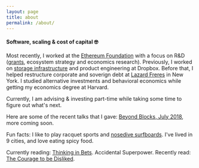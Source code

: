 ```yaml
---
layout: page
title: about
permalink: /about/
---
```


<h4>Software, scaling & cost of capital 🤓</h4>

Most recently, I worked at the [Ethereum Foundation][ef-link] with a focus on R&D ([grants][grants-link], ecosystem strategy and economics research).
Previously, I worked on [storage infrastructure][magic-pocket] and product engineering at Dropbox. 
Before that, I helped restructure corporate and soverign debt at [Lazard Freres][lazard-link] in New York. 
I studied alternative investments and behavioral economics while getting my economics degree at Harvard.

Currently, I am advising & investing part-time while taking some time to figure out what's next.

Here are some of the recent talks that I gave: [Beyond Blocks, July 2018](beyond-blocks), more coming soon.

Fun facts: I like to play racquet sports and [nosedive surfboards][nosedive-link]. 
I've lived in 9 cities, and love eating spicy food.

Currently reading: [Thinking in Bets][thinking-in-bets-link]. Accidental Superpower.
Recently read: [The Courage to be Disliked][courage-link].

[ef-link]: https://ethereum.org/
[magic-pocket]: https://blogs.dropbox.com/tech/2016/03/magic-pocket-infrastructure/
[thinking-in-bets-link]: https://www.amazon.com/dp/B074DG9LQF/ref=dp-kindle-redirect?_encoding=UTF8&btkr=1
[grants-link]: https://blog.ethereum.org/2018/03/07/announcing-beneficiaries-ethereum-foundation-grants/
[nosedive-link]: https://www.youtube.com/watch?v=ikmrzoxnQ3Q
[courage-link]: https://www.amazon.com/dp/B078MDSV8T/ref=dp-kindle-redirect?_encoding=UTF8&btkr=1
[lazard-link]: https://en.wikipedia.org/wiki/Lazard#Financial_advisory
[beyond-blocks]: https://www.youtube.com/watch?v=Ob31hbfSQAs
